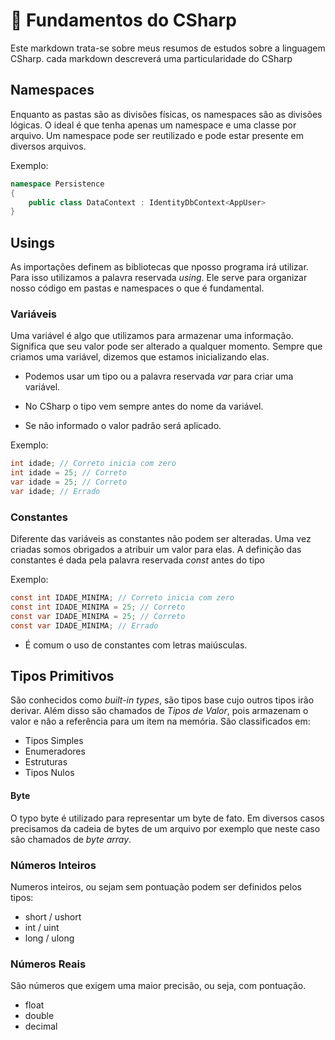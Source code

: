 # 🔮 Fundamentos do CSharp

Este markdown trata-se sobre meus resumos de estudos sobre a linguagem CSharp. cada markdown descreverá uma particularidade do CSharp

## Namespaces

Enquanto as pastas são as divisões físicas, os namespaces são as divisões lógicas. O ideal é que tenha apenas um namespace e uma classe por arquivo.
Um namespace pode ser reutilizado e pode estar presente em diversos arquivos.

Exemplo:

```c#
namespace Persistence
{
    public class DataContext : IdentityDbContext<AppUser>
}

```

## Usings

As importações definem as bibliotecas que nposso programa irá utilizar.
Para isso utilizamos a palavra reservada _using_.
Ele serve para organizar nosso código em pastas e namespaces o que é fundamental.

### Variáveis

Uma variável é algo que utilizamos para armazenar uma informação.
Significa que seu valor pode ser alterado a qualquer momento. Sempre que criamos uma variável, dizemos que estamos inicializando elas.

- Podemos usar um tipo ou a palavra reservada _var_ para criar uma variável.

- No CSharp o tipo vem sempre antes do nome da variável.

- Se não informado o valor padrão será aplicado.

Exemplo:

```c#
int idade; // Correto inicia com zero
int idade = 25; // Correto
var idade = 25; // Correto
var idade; // Errado

```

### Constantes

Diferente das variáveis as constantes não podem ser alteradas. Uma vez criadas somos obrigados a atribuir um valor para elas.
A definição das constantes é dada pela palavra reservada _const_ antes do tipo

Exemplo:

```c#
const int IDADE_MINIMA; // Correto inicia com zero
const int IDADE_MINIMA = 25; // Correto
const var IDADE_MINIMA = 25; // Correto
const var IDADE_MINIMA; // Errado

```

- É comum o uso de constantes com letras maiúsculas.

## Tipos Primitivos

São conhecidos como _built-in types_, são tipos base cujo outros tipos irão derivar. Além disso são chamados de _Tipos de Valor_, pois armazenam o valor e não a referência para um item na memória.
São classificados em:

- Tipos Simples
- Enumeradores
- Estruturas
- Tipos Nulos

#### Byte

O typo byte é utilizado para representar um byte de fato. Em diversos casos precisamos da cadeia de bytes de um arquivo por exemplo que neste caso são chamados de _byte array_.

### Números Inteiros

Numeros inteiros, ou sejam sem pontuação podem ser definidos pelos tipos:

- short / ushort
- int / uint
- long / ulong

### Números Reais

São números que exigem uma maior precisão, ou seja, com pontuação.

- float
- double
- decimal
